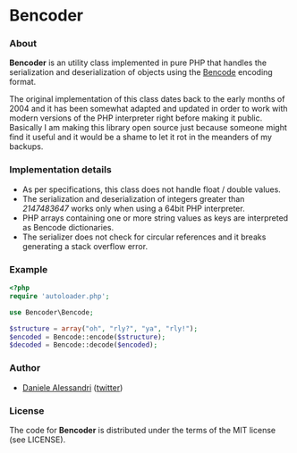 # Bencoder #

### About ###

__Bencoder__ is an utility class implemented in pure PHP that handles the serialization and deserialization of objects
using the [Bencode](http://en.wikipedia.org/wiki/Bencode) encoding format.

The original implementation of this class dates back to the early months of 2004 and it has been somewhat adapted
and updated in order to work with modern versions of the PHP interpreter right before making it public. Basically
I am making this library open source just because someone might find it useful and it would be a shame to let it
rot in the meanders of my backups.

### Implementation details ###

- As per specifications, this class does not handle float / double values.
- The serialization and deserialization of integers greater than _2147483647_ works only when using a 64bit PHP interpreter.
- PHP arrays containing one or more string values as keys are interpreted as Bencode dictionaries.
- The serializer does not check for circular references and it breaks generating a stack overflow error.

### Example ###

``` php
<?php
require 'autoloader.php';

use Bencoder\Bencode;

$structure = array("oh", "rly?", "ya", "rly!");
$encoded = Bencode::encode($structure);
$decoded = Bencode::decode($encoded);
```

### Author ###

- [Daniele Alessandri](mailto:suppakilla@gmail.com) ([twitter](http://twitter.com/JoL1hAHN))

### License ###

The code for __Bencoder__ is distributed under the terms of the MIT license (see LICENSE).
